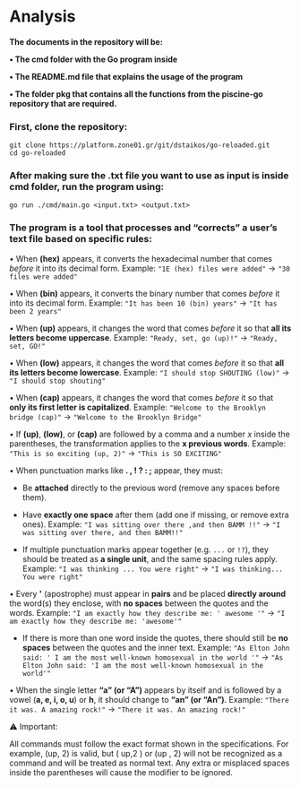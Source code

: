 
<h1>Analysis</h1>

<h4> The documents in the repository will be:


• The cmd folder with the Go program inside

• The README.md file that explains the usage of the program

• The folder pkg that contains all the functions from the piscine-go repository that are required.

</h4>

<h3> First, clone the repository:</h3>

```
git clone https://platform.zone01.gr/git/dstaikos/go-reloaded.git
cd go-reloaded
```

<h3>After making sure the .txt file you want to use as input is inside cmd folder, run the program using:</h3>

```
go run ./cmd/main.go <input.txt> <output.txt>
```



<h3>The program is a tool that processes and “corrects” a user’s text file based on specific rules:</h3>

• When **(hex)** appears, it converts the hexadecimal number that comes *before* it into its decimal form.
Example: `"1E (hex) files were added"` → `"30 files were added"`

• When **(bin)** appears, it converts the binary number that comes *before* it into its decimal form.
Example: `"It has been 10 (bin) years"` → `"It has been 2 years"`

• When **(up)** appears, it changes the word that comes *before* it so that **all its letters become uppercase**.
Example: `"Ready, set, go (up)!"` → `"Ready, set, GO!"`

• When **(low)** appears, it changes the word that comes *before* it so that **all its letters become lowercase**.
Example: `"I should stop SHOUTING (low)"` → `"I should stop shouting"`

• When **(cap)** appears, it changes the word that comes *before* it so that **only its first letter is capitalized**.
Example: `"Welcome to the Brooklyn bridge (cap)"` → `"Welcome to the Brooklyn Bridge"`

• If **(up)**, **(low)**, or **(cap)** are followed by a comma and a number *x* inside the parentheses, the transformation applies to the **x previous words**.
Example: `"This is so exciting (up, 2)"` → `"This is SO EXCITING"`

• When punctuation marks like **. , ! ? : ;** appear, they must:

* Be **attached** directly to the previous word (remove any spaces before them).

* Have **exactly one space** after them (add one if missing, or remove extra ones).
  Example: `"I was sitting over there ,and then BAMM !!"` → `"I was sitting over there, and then BAMM!!"`

* If multiple punctuation marks appear together (e.g. `...` or `!?`), they should be treated as **a single unit**, and the same spacing rules apply.
  Example: `"I was thinking ... You were right"` → `"I was thinking... You were right"`

• Every **'** (apostrophe) must appear in **pairs** and be placed **directly around** the word(s) they enclose, with **no spaces** between the quotes and the words.
Example: `"I am exactly how they describe me: ' awesome '"` → `"I am exactly how they describe me: 'awesome'"`

* If there is more than one word inside the quotes, there should still be **no spaces** between the quotes and the inner text.
  Example: `"As Elton John said: ' I am the most well-known homosexual in the world '"` → `"As Elton John said: 'I am the most well-known homosexual in the world'"`

• When the single letter **“a” (or “A”)** appears by itself and is followed by a vowel (**a, e, i, o, u**) or **h**, it should change to **“an” (or “An”)**.
Example: `"There it was. A amazing rock!"` → `"There it was. An amazing rock!"`


⚠️ Important:

All commands must follow the exact format shown in the specifications. For example, (up, 2) is valid, but ( up,2 ) or (up , 2) will not be recognized as a command and will be treated as normal text. Any extra or misplaced spaces inside the parentheses will cause the modifier to be ignored.

